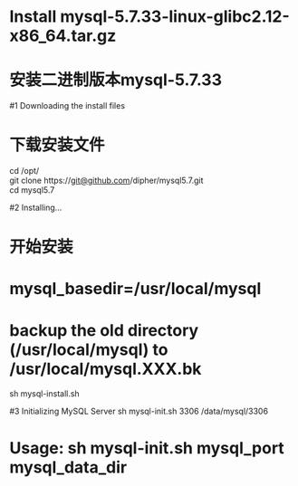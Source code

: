 # Install mysql-5.7.33-linux-glibc2.12-x86_64.tar.gz   
#  安装二进制版本mysql-5.7.33   

#1 Downloading the install files   
#  下载安装文件   
   cd /opt/   
   git clone https://git@github.com/dipher/mysql5.7.git    
   cd mysql5.7   

#2 Installing...   
#  开始安装   
#  mysql_basedir=/usr/local/mysql   
#  backup the old directory (/usr/local/mysql) to /usr/local/mysql.XXX.bk   
   sh mysql-install.sh   

#3 Initializing MySQL Server
   sh mysql-init.sh 3306 /data/mysql/3306
#  Usage: sh mysql-init.sh mysql_port mysql_data_dir   
 
 
